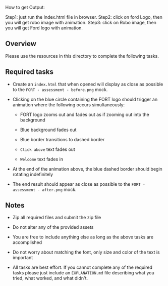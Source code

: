 

How to get Output:

Step1: just run the Index.html file in browser.
Step2: click on ford Logo, then you will get robo image with animation.
Step3: click on Robo image, then you will get Ford logo with animation.



## Overview
Please use the resources in this directory to complete the following tasks.

## Required tasks
* Create an `index.html` that when opened will display as close as possible to the `FORT - assessment - before.png` mock.

* Clicking on the blue circle containing the FORT logo should trigger an animation where the following occurs simultaneously:
  
  * FORT logo zooms out and fades out as if zooming out into the background
  
  * Blue background fades out
  
  * Blue border transitions to dashed border
  
  * `Click above` text fades out
  
  * `Welcome` text fades in
  
* At the end of the animation above, the blue dashed border should begin rotating indefinitely

* The end result should appear as close as possible to the `FORT - assessment - after.png` mock.

## Notes
* Zip all required files and submit the zip file

* Do not alter any of the provided assets

* You are free to include anything else as long as the above tasks are accomplished

* Do not worry about matching the font, only size and color of the text is important

* All tasks are best effort. If you cannot complete any of the required tasks please just include an `EXPLANATION.md` file describing what you tried, what worked, and what didn't.




